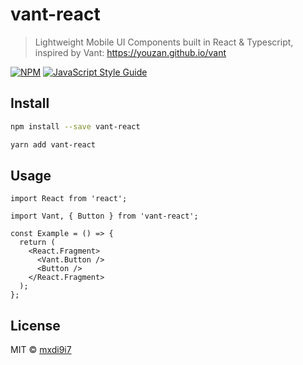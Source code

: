 # vant-react

> Lightweight Mobile UI Components built in React &amp; Typescript, inspired by Vant: https://youzan.github.io/vant

[![NPM](https://img.shields.io/npm/v/vant-react.svg)](https://www.npmjs.com/package/vant-react) [![JavaScript Style Guide](https://img.shields.io/badge/code_style-standard-brightgreen.svg)](https://standardjs.com)

## Install

```bash
npm install --save vant-react
```

```bash
yarn add vant-react
```

## Usage

```tsx
import React from 'react';

import Vant, { Button } from 'vant-react';

const Example = () => {
  return (
    <React.Fragment>
      <Vant.Button />
      <Button />
    </React.Fragment>
  );
};
```

## License

MIT © [mxdi9i7](https://github.com/mxdi9i7)
